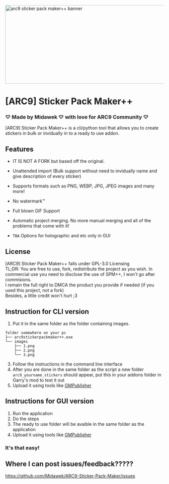 <img width="1000" height="250" alt="arc9 sticker pack maker++ banner" src="https://github.com/user-attachments/assets/2fa6b191-d333-4a3f-b27d-09ea3beb1092" />

# [ARC9] Sticker Pack Maker++
### ♡ Made by Midawek ♡ with love for ARC9 Community ♡
[ARC9] Sticker Pack Maker++ is a cli/python tool that allows you to create stickers in bulk or invidually in to a ready to use addon.

## Features

- IT IS NOT A FORK but based off the original.

- Unattended import (Bulk support without need to invidually name and give description of every sticker)

- Supports formats such as PNG, WEBP, JPG, JPEG images and many more!

- No watermark:tm:

-  Full blown GIF Support

- Automatic project merging. No more manual merging and all of the problems that come with it!

- `TBA` Options for holographic and etc only in GUI

## License
[ARC9] Sticker Pack Maker++ falls under GPL-3.0 Licensing<br>
TL;DR: You are free to use, fork, redistribute the project as you wish. In commercial use you need to disclose the use of SPM++, I won't go after commisions. <br>
I remain the full right to DMCA the product you provide if needed (if you used this project, not a fork)<br>
Besides, a little credit won't hurt ;3

## Instruction for CLI version

1. Put it in the same folder as the folder containing images.
```
folder somewhere on your pc
├── arc9stickerpackmaker++.exe
└── images
    ├── 1.png
    ├── 2.png
    └── 3.png
```
3. Follow the instructions in the command line interface
4. After you are done in the same folder as the script a new folder `arc9_yourname_stickers` should appear, put this in your addons folder in Garry's mod to test it out
5. Upload it using tools like [GMPublisher](https://github.com/WilliamVenner/gmpublisher)

## Instructions for GUI version
1. Run the application
2. Do the steps
3. The ready to use folder will be avaible in the same folder as the application
4. Upload it using tools like [GMPublisher](https://github.com/WilliamVenner/gmpublisher)<br>

### It's that easy!

## Where I can post issues/feedback?????
https://github.com/Midawek/ARC9-Sticker-Pack-Maker/issues
